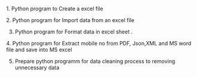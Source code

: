 1.⁠ ⁠Python program to Create a excel file 

2.⁠ ⁠Python program for Import data from an excel file 

3. Python program for Format data in excel sheet .
 
4.⁠ ⁠Python program for Extract mobile no from PDF, Json,XML and MS word file and save into MS excel

5. Prepare python programm for data cleaning process to removing unnecessary data
